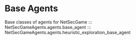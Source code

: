 # Base Agents
Base classes of agents for NetSecGame
::: NetSecGameAgents.agents.base_agent
::: NetSecGameAgents.agents.heuristic_exploration_base_agent